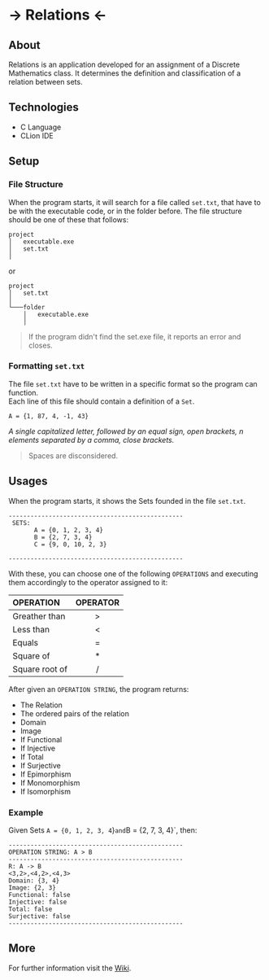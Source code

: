 # -> Relations <-

## About

Relations is an application developed for an assignment of a Discrete Mathematics class. It determines the definition and classification of a relation between sets.

## Technologies

* C Language
* CLion IDE

## Setup

### File Structure

When the program starts, it will search for a file called ```set.txt```, that have to be with the executable code, or in the folder before. The file structure should be one of these that follows:

```
project
│   executable.exe
│   set.txt    
│
```
or

```
project
│   set.txt
│
└───folder
    │   executable.exe
    │   
```

>If the program didn't find the set.exe file, it reports an error and closes.

### Formatting ```set.txt``` 

The file ```set.txt``` have to be written in a specific format so the program can function.  
Each line of this file should contain a definition of a `Set`.
   
```
A = {1, 87, 4, -1, 43}
```  
*A single capitalized letter, followed by an equal sign, open brackets, n elements separated by a comma, close brackets.*  
  
>Spaces are disconsidered.  

## Usages
When the program starts, it shows the Sets founded in the file ```set.txt```.  
```
------------------------------------------------
 SETS:
       A = {0, 1, 2, 3, 4}
       B = {2, 7, 3, 4}
       C = {9, 0, 10, 2, 3}

------------------------------------------------
```  

With these, you can choose one of the following `OPERATIONS` and executing them accordingly to the operator assigned to it:

|    OPERATION   |   OPERATOR  |
| :------------  | :---------: |
| Greather than  |      >      |
| Less than      |      <      |
| Equals         |      =      |
| Square of      |      *      |
| Square root of |      /      |


After given an `OPERATION STRING`, the program returns:
- The Relation
- The ordered pairs of the relation
- Domain
- Image
- If Functional
- If Injective
- If Total
- If Surjective
- If Epimorphism
- If Monomorphism
- If Isomorphism

### Example
Given Sets `A = {0, 1, 2, 3, 4`}` and `B = {2, 7, 3, 4}`, then:
```
------------------------------------------------
OPERATION STRING: A > B
------------------------------------------------
R: A -> B
<3,2>,<4,2>,<4,3>
Domain: {3, 4}
Image: {2, 3}
Functional: false
Injective: false
Total: false
Surjective: false
------------------------------------------------
```
## More
For further information visit the [Wiki](https://github.com/LBeghini/Relations/wiki).
